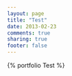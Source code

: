 ```yaml
---
layout: page
title: "Test"
date: 2013-02-23
comments: true
sharing: true
footer: false
---
```


{% portfolio Test %}
